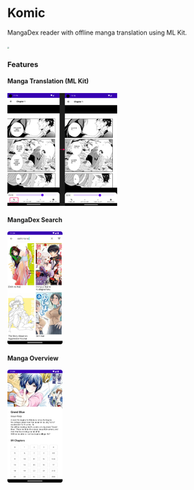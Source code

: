 # Komic
MangaDex reader with offline manga translation using ML Kit.

<img src=".github/f1.png" style="zoom: 25%;" />

### Features

#### Manga Translation (ML Kit)

<img src=".github/f8.png" style="zoom:25%;" />

#### MangaDex Search

<img src=".github/f6.png" style="zoom:25%;" />

#### Manga Overview

<img src=".github/f2.png" style="zoom:25%;" />